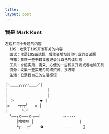 ```yaml
---
title:  
layout: post
---
```


###  我是 Mark Kent

```
左边栏每个专题的内容
  iOS：收录于iOS开发有关的内容
  面试：收录iOS面试题，后续会增加其他行业的面试题
  书籍：推荐一些书籍或者记录我自己的读后感
  工具：介绍实用、高效、方便的一些有关开发或者电脑工具
  资源：收集一些实用的网络资源、技巧等
  生活：记录我自己的生活感悟                                    
```                      
```                      
│＼＿＿╭╭╭╭╭＿＿／│     
│　　　　　　　　　　　│       
│　　　　　　　　　　　│  
│　＞　　　　　　　●　│  
│≡　　╰┬┬┬╯　　≡ │  
│　　　　╰—╯　　　　│              
  ╰——┬ｏ———ｏ┬——╯          ------       
　　　│噜啦啦 │                     |
　　　╰┬———┬╯    ⚽️        ------    🐜 
```











